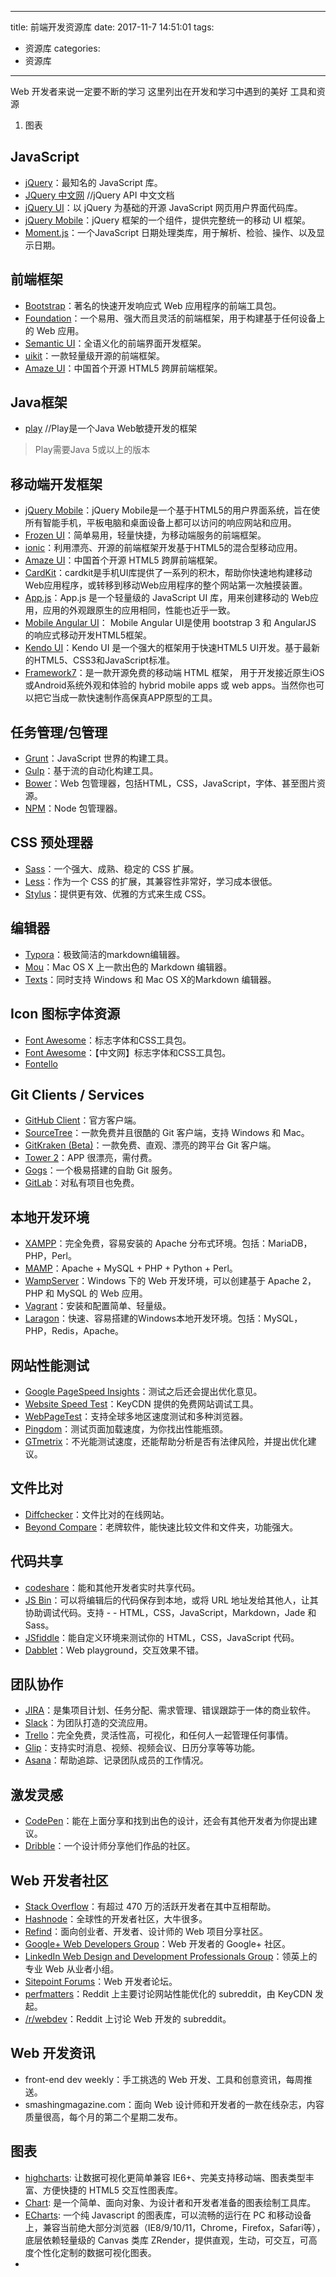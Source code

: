 
---
title: 前端开发资源库
date: 2017-11-7 14:51:01
tags:
- 资源库
categories: 
- 资源库
---

Web 开发者来说一定要不断的学习
这里列出在开发和学习中遇到的美好 工具和资源

1. 图表

## **JavaScript**

 - [jQuery](http://jquery.com)：最知名的 JavaScript 库。
 - [JQuery 中文网](http://www.jquery123.com/) //jQuery API 中文文档
 - [jQuery UI](http://jqueryui.com)：以 jQuery 为基础的开源 JavaScript 网页用户界面代码库。
 - [jQuery Mobile](http://jquerymobile.com)：jQuery 框架的一个组件，提供完整统一的移动 UI 框架。
 - [Moment.js](http://momentjs.com/)：一个JavaScript 日期处理类库，用于解析、检验、操作、以及显示日期。
 
## **前端框架**

 - [Bootstrap](http://getbootstrap.com)：著名的快速开发响应式 Web 应用程序的前端工具包。
 - [Foundation](http://foundation.zurb.com)：一个易用、强大而且灵活的前端框架，用于构建基于任何设备上的 Web 应用。
 - [Semantic UI](https://semantic-ui.com)：全语义化的前端界面开发框架。
 - [uikit](https://getuikit.com)：一款轻量级开源的前端框架。
 - [Amaze UI](http://amazeui.org/)：中国首个开源 HTML5 跨屏前端框架。

## **Java框架**
- [play](https://playframework.com/documentation/1.2.7/home)  //Play是一个Java Web敏捷开发的框架
> Play需要Java 5或以上的版本
 
## **移动端开发框架**

 - [jQuery Mobile](http://jquerymobile.com/)：jQuery Mobile是一个基于HTML5的用户界面系统，旨在使所有智能手机，平板电脑和桌面设备上都可以访问的响应网站和应用。
 - [Frozen UI](http://frozenui.github.io)：简单易用，轻量快捷，为移动端服务的前端框架。
 - [ionic](http://ionicframework.net/)：利用漂亮、开源的前端框架开发基于HTML5的混合型移动应用。
 - [Amaze UI](http://amazeui.org/)：中国首个开源 HTML5 跨屏前端框架。 
 - [CardKit](https://github.com/dexteryy/CardKit)：cardkit是手机UI库提供了一系列的积木，帮助你快速地构建移动Web应用程序，或转移到移动Web应用程序的整个网站第一次触摸装置。
 - [App.js](http://code.kik.com/app/2/index.html)：App.js 是一个轻量级的 JavaScript UI 库，用来创建移动的 Web应用，应用的外观跟原生的应用相同，性能也近乎一致。
 - [Mobile Angular UI](http://mobileangularui.com)：  Mobile Angular UI是使用 bootstrap 3 和 AngularJS 的响应式移动开发HTML5框架。
 - [Kendo UI](http://www.telerik.com)：Kendo UI 是一个强大的框架用于快速HTML5 UI开发。基于最新的HTML5、CSS3和JavaScript标准。
 - [Framework7](http://framework7.io)：是一款开源免费的移动端 HTML 框架， 用于开发接近原生iOS或Android系统外观和体验的 hybrid mobile apps 或 web apps。当然你也可以把它当成一款快速制作高保真APP原型的工具。

## **任务管理/包管理**

 - [Grunt](https://gruntjs.com)：JavaScript 世界的构建工具。
 - [Gulp](http://gulpjs.com)：基于流的自动化构建工具。
 - [Bower](https://bower.io)：Web 包管理器，包括HTML，CSS，JavaScript，字体、甚至图片资源。
 - [NPM](https://www.npmjs.com)：Node 包管理器。

## **CSS 预处理器**

 - [Sass](http://sass-lang.com)：一个强大、成熟、稳定的 CSS 扩展。
 - [Less](http://lesscss.org)：作为一个 CSS 的扩展，其兼容性非常好，学习成本很低。
 - [Stylus](http://stylus-lang.com)：提供更有效、优雅的方式来生成 CSS。

## **编辑器**

 - [Typora](https://www.typora.io/)：极致简洁的markdown编辑器。
 - [Mou](http://25.io/mou/)：Mac OS X 上一款出色的 Markdown 编辑器。
 - [Texts](http://www.texts.io)：同时支持 Windows 和 Mac OS X的Markdown 编辑器。

## **Icon 图标字体资源**

 - [Font Awesome](http://fontawesome.io)：标志字体和CSS工具包。
 - [Font Awesome](http://www.fontawesome.com.cn/)：【中文网】标志字体和CSS工具包。  
 - [Fontello](http://fontello.com)

## **Git Clients / Services**

 - [GitHub Client](https://desktop.github.com)：官方客户端。
 - [SourceTree](https://www.sourcetreeapp.com)：一款免费并且很酷的 Git 客户端，支持 Windows 和 Mac。
 - [GitKraken (Beta)](https://www.gitkraken.com)：一款免费、直观、漂亮的跨平台 Git 客户端。
 - [Tower 2](https://www.git-tower.com)：APP 很漂亮，需付费。
 - [Gogs](https://gogs.io)：一个极易搭建的自助 Git 服务。
 - [GitLab](https://about.gitlab.com/gitlab-com/)：对私有项目也免费。
 
## **本地开发环境**
 
 - [XAMPP](https://www.apachefriends.org/index.html)：完全免费，容易安装的 Apache 分布式环境。包括：MariaDB，PHP，Perl。
 - [MAMP](https://www.mamp.info/en/)：Apache + MySQL + PHP + Python + Perl。
 - [WampServer](http://www.wampserver.com/en/)：Windows 下的 Web 开发环境，可以创建基于 Apache 2，PHP 和 MySQL 的 Web 应用。
 - [Vagrant](https://www.vagrantup.com)：安装和配置简单、轻量级。
 - [Laragon](https://laragon.org)：快速、容易搭建的Windows本地开发环境。包括：MySQL，PHP，Redis，Apache。
 
## **网站性能测试**

 - [Google PageSpeed Insights](https://developers.google.com/speed/pagespeed/insights/)：测试之后还会提出优化意见。
 - [Website Speed Test](https://tools.keycdn.com/speed)：KeyCDN 提供的免费网站调试工具。
 - [WebPageTest](http://www.webpagetest.org)：支持全球多地区速度测试和多种浏览器。
 - [Pingdom](https://tools.pingdom.com)：测试页面加载速度，为你找出性能瓶颈。
 - [GTmetrix](https://gtmetrix.com)：不光能测试速度，还能帮助分析是否有法律风险，并提出优化建议。

## **文件比对**

 - [Diffchecker](https://www.diffchecker.com/diff)：文件比对的在线网站。
 - [Beyond Compare](http://www.scootersoftware.com)：老牌软件，能快速比较文件和文件夹，功能强大。
 
## **代码共享** 

 - [codeshare](https://codeshare.io)：能和其他开发者实时共享代码。
 - [JS Bin](http://jsbin.com)：可以将编辑后的代码保存到本地，或将 URL 地址发给其他人，让其协助调试代码。支持 - - HTML，CSS，JavaScript，Markdown，Jade 和 Sass。
 - [JSfiddle](https://jsfiddle.net)：能自定义环境来测试你的 HTML，CSS，JavaScript 代码。
 - [Dabblet](http://dabblet.com)：Web playground，交互效果不错。

## **团队协作**

 - [JIRA](https://www.atlassian.com/software/jira)：是集项目计划、任务分配、需求管理、错误跟踪于一体的商业软件。
 - [Slack](https://slack.com/create#email)：为团队打造的交流应用。
 - [Trello](https://trello.com)：完全免费，灵活性高，可视化，和任何人一起管理任何事情。
 - [Glip](https://glip.com)：支持实时消息、视频、视频会议、日历分享等等功能。
 - [Asana](https://asana.com)：帮助追踪、记录团队成员的工作情况。

## **激发灵感**

 - [CodePen](https://codepen.io)：能在上面分享和找到出色的设计，还会有其他开发者为你提出建议。
 - [Dribble](https://dribbble.com)：一个设计师分享他们作品的社区。

## **Web 开发者社区**

 - [Stack Overflow](https://stackoverflow.com)：有超过 470 万的活跃开发者在其中互相帮助。
 - [Hashnode](https://hashnode.com)：全球性的开发者社区，大牛很多。
 - [Refind](https://hashnode.com)：面向创业者、开发者、设计师的 Web 项目分享社区。
 - [Google+ Web Developers Group](https://plus.google.com/communities/114175980151299757659)：Web 开发者的 Google+ 社区。
 - [LinkedIn Web Design and Development Professionals Group](https://www.linkedin.com/groups/139851/profile)：领英上的专业 Web 从业者小组。
 - [Sitepoint Forums](https://www.sitepoint.com/community/)：Web 开发者论坛。
 - [perfmatters](https://www.reddit.com/r/perfmatters/)：Reddit 上主要讨论网站性能优化的 subreddit，由 KeyCDN 发起。
 - [/r/webdev](https://www.reddit.com/r/webdev/)：Reddit 上讨论 Web 开发的 subreddit。

## **Web 开发资讯**

 - front-end dev weekly：手工挑选的 Web 开发、工具和创意资讯，每周推送。
 - smashingmagazine.com：面向 Web 设计师和开发者的一款在线杂志，内容质量很高，每个月的第二个星期二发布。

## 图表
- [highcharts](https://www.hcharts.cn/): 让数据可视化更简单兼容 IE6+、完美支持移动端、图表类型丰富、方便快捷的 HTML5 交互性图表库。
- [Chart](http://www.bootcss.com/p/chart.js/): 是一个简单、面向对象、为设计者和开发者准备的图表绘制工具库。
- [ECharts](http://echarts.baidu.com/feature.html): 一个纯 Javascript 的图表库，可以流畅的运行在 PC 和移动设备上，兼容当前绝大部分浏览器（IE8/9/10/11，Chrome，Firefox，Safari等），底层依赖轻量级的 Canvas 类库 ZRender，提供直观，生动，可交互，可高度个性化定制的数据可视化图表。
- 


 
 
